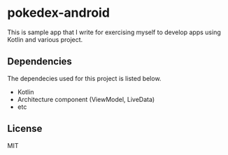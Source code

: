 # pokedex-android

This is sample app that I write for exercising myself to develop apps using Kotlin and various project.

## Dependencies
The dependecies used for this project is listed below.

* Kotlin
* Architecture component (ViewModel, LiveData)
* etc

## License
MIT